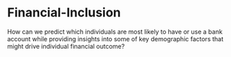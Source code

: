 # Financial-Inclusion
How can we predict which individuals are most likely to have or use a bank account while providing insights into some of key demographic factors that might drive individual financial outcome?
